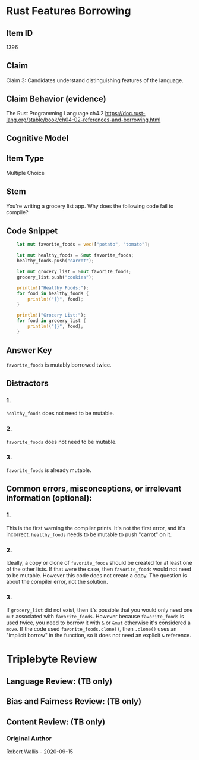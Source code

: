 # Rust Features Borrowing

## Item ID
1396

## Claim
Claim 3: Candidates understand distinguishing features of the language.


## Claim Behavior (evidence)
The Rust Programming Language ch4.2
https://doc.rust-lang.org/stable/book/ch04-02-references-and-borrowing.html

## Cognitive Model


## Item Type
Multiple Choice

## Stem
You're writing a grocery list app.  Why does the following code fail to compile?

## Code Snippet

```rust
    let mut favorite_foods = vec!["potato", "tomato"];

    let mut healthy_foods = &mut favorite_foods;
    healthy_foods.push("carrot");

    let mut grocery_list = &mut favorite_foods;
    grocery_list.push("cookies");

    println!("Healthy Foods:");
    for food in healthy_foods {
        println!("{}", food);
    }

    println!("Grocery List:");
    for food in grocery_list {
        println!("{}", food);
    }
```

## Answer Key

`favorite_foods` is mutably borrowed twice.

## Distractors

### 1.

`healthy_foods` does not need to be mutable.

### 2.

`favorite_foods` does not need to be mutable.

### 3.

`favorite_foods` is already mutable.


## Common errors, misconceptions, or irrelevant information (optional):

### 1.
This is the first warning the compiler prints.  It's not the first error, and it's incorrect.  `healthy_foods` needs to be mutable to push "carrot" on it.

### 2.
Ideally, a copy or clone of `favorite_foods` should be created for at least one of the other lists. If that were the case, then `favorite_foods` would not need to be mutable.
However this code does not create a copy.  The question is about the compiler error, not the solution.

### 3.
If `grocery_list` did not exist, then it's possible that you would only need one `mut` associated with `favorite_foods`.
However because `favorite_foods` is used twice, you need to borrow it with `&` or `&mut` otherwise it's considered a `move`.
If the code used `favorite_foods.clone()`, then `.clone()` uses an "implicit borrow" in the function, so it does not need an explicit `&` reference.

# Triplebyte Review


## Language Review: (TB only)


## Bias and Fairness Review: (TB only)


## Content Review: (TB only)


### Original Author

Robert Wallis - 2020-09-15